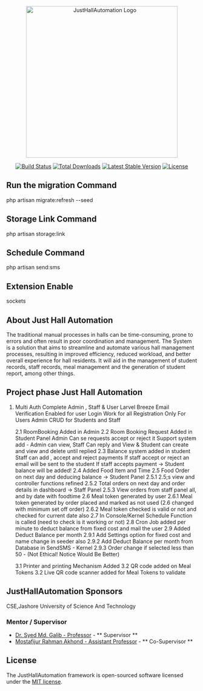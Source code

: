 <p align="center"><a href="https://JustHallAutomation.com" target="_blank"><img src="https://raw.githubusercontent.com/JustHallAutomation/art/master/logo-lockup/5%20SVG/2%20CMYK/1%20Full%20Color/JustHallAutomation-logolockup-cmyk-red.svg" width="400" alt="JustHallAutomation Logo"></a></p>

<p align="center">
<a href="https://github.com/JustHallAutomation/framework/actions"><img src="https://github.com/JustHallAutomation/framework/workflows/tests/badge.svg" alt="Build Status"></a>
<a href="https://packagist.org/packages/JustHallAutomation/framework"><img src="https://img.shields.io/packagist/dt/JustHallAutomation/framework" alt="Total Downloads"></a>
<a href="https://packagist.org/packages/JustHallAutomation/framework"><img src="https://img.shields.io/packagist/v/JustHallAutomation/framework" alt="Latest Stable Version"></a>
<a href="https://packagist.org/packages/JustHallAutomation/framework"><img src="https://img.shields.io/packagist/l/JustHallAutomation/framework" alt="License"></a>
</p>

## Run the migration Command

php artisan migrate:refresh --seed

## Storage Link Command

php artisan storage:link

## Schedule Command

php artisan send:sms

## Extension Enable

sockets

## About Just Hall Automation

The traditional manual processes in halls can be time-consuming, prone to errors and often result in poor coordination and management. The System is a solution that aims to streamline and automate various hall management processes, resulting in improved efficiency, reduced workload, and better overall experience for hall residents. It will aid in the management of student records, staff records, meal management and the generation of student report, among other things.

## Project phase Just Hall Automation

1.  Multi Auth Complete
    Admin , Staff & User
    Larvel Breeze
    Email Verification Enabled for user
    Login Work for all
    Registration Only For Users
    Admin CRUD for Students and Staff

    2.1
    RoomBooking Added in Admin
    2.2
    Room Booking Request Added in Student Panel
    Admin Can se requests accept or reject it
    Support system add - Admin can view, Staff Can reply and View & Student can create and view and delete until replied
    2.3
    Balance system added in student
    Staff can add , accept and reject payments
    If staff accept or reject an email will be sent to the student
    If staff accepts payment -> Student balance will be added!
    2.4 Added Food Item and Time
    2.5 Food Order on next day and deducing balance -> Student Panel
    2.5.1 2.5;s view and controller functions refined
    2.5.2 Total orders on next day and order details in dashboard -> Staff Panel
    2.5.3 View orders from staff panel all, and by date with foodtime
    2.6 Meal token generated by user
    2.6.1 Meal token generated by order placed and marked as not used (2.6 changed with minimum set off order)
    2.6.2 Meal token checked is valid or not and checked for current date also
    2.7 In Console/Kernel Schedule Function is called (need to check is it working or not)
    2.8 Cron Job added per minute to deduct balance from fixed cost and mail the user
    2.9 Added Deduct Balance per month
    2.9.1 Add Settings option for fixed cost and name change in seeder also
    2.9.2 Add Deduct Balance per month from Database in SendSMS - Kernel
    2.9.3 Order change if selected less than 50 - (Not Ethical! Notice Would Be Better)

    3.1 Printer and printing Mechanism Added
    3.2 QR code added on Meal Tokens
    3.2 Live QR code scanner added for Meal Tokens to validate

## JustHallAutomation Sponsors

CSE,Jashore University of Science And Technology

### Mentor / Supervisor

-   [Dr. Syed Md. Galib - Professor](https://just.edu.bd/t/smg) - ** Supervisor **
-   [Mostafijur Rahman Akhond - Assistant Professor](https://just.edu.bd/t/mra) - ** Co-Supervisor **

## License

The JustHallAutomation framework is open-sourced software licensed under the [MIT license](https://opensource.org/licenses/MIT).
